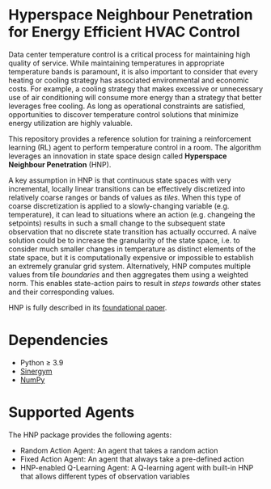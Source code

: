 # Hyperspace Neighbour Penetration for Energy Efficient HVAC Control

Data center temperature control is a critical process for maintaining high quality of service. While maintaining temperatures in appropriate temperature bands is paramount, it is also important to consider that every heating or cooling strategy has associated environmental and economic costs. For example, a cooling strategy that makes excessive or unnecessary use of air conditioning will consume more energy than a strategy that better leverages free cooling. As long as operational constraints are satisfied, opportunities to discover temperature control solutions that minimize energy utilization are highly valuable.

This repository provides a reference solution for training a reinforcement learning (RL) agent to perform temperature control in a room. The algorithm leverages an innovation in state space design called **Hyperspace Neighbour Penetration** (HNP).

A key assumption in HNP is that continuous state spaces with very incremental, locally linear transitions can be effectively discretized into relatively coarse ranges or bands of values as *tiles*. When this type of coarse discretization is applied to a slowly-changing variable (e.g. temperature), it can lead to situations where an action (e.g. changeing the setpoints) results in such a small change to the subsequent state observation that no discrete state transition has actually occurred. A naïve solution could be to increase the granularity of the state space, i.e. to consider much smaller changes in temperature as distinct elements of the state space, but it is computationally expensive or impossible to establish an extremely granular grid system. Alternatively, HNP computes multiple values from tile *boundaries* and then aggregates them using a weighted norm. This enables state-action pairs to result in *steps towards* other states and their corresponding values. 

HNP is fully described in its [foundational paper](https://arxiv.org/pdf/2106.05497.pdf).

# Dependencies

* Python ≥ 3.9
* [Sinergym](https://github.com/ugr-sail/sinergym)
* [NumPy](https://github.com/numpy/numpy)

# Supported Agents

The HNP package provides the following agents:

* Random Action Agent: An agent that takes a random action 
* Fixed Action Agent: An agent that always take a pre-defined action
* HNP-enabled Q-Learning Agent: A Q-learning agent with built-in HNP that allows different types of observation variables